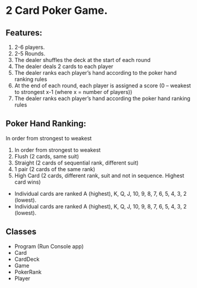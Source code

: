 # 2 Card Poker Game. 

## Features:
1. 2-6 players.
2. 2-5 Rounds.
3. The dealer shuffles the deck at the start of each round
4. The dealer deals 2 cards to each player
5. The dealer ranks each player’s hand according to the poker hand ranking rules
6. At the end of each round, each player is assigned a score (0 – weakest to strongest x-1 (where x = number of players))
7. The dealer ranks each player’s hand according the poker hand ranking rules

## Poker Hand Ranking:
In order from strongest to weakest

1. In order from strongest to weakest
2. Flush (2 cards, same suit)
3. Straight (2 cards of sequential rank, different suit)
4. 1 pair (2 cards of the same rank)
5. High Card (2 cards, different rank, suit and not in sequence. Highest card wins)

* Individual cards are ranked A (highest), K, Q, J, 10, 9, 8, 7, 6, 5, 4, 3, 2 (lowest). 
* Individual cards are ranked A (highest), K, Q, J, 10, 9, 8, 7, 6, 5, 4, 3, 2 (lowest). 

## Classes

* Program (Run Console app)
* Card
* CardDeck
* Game
* PokerRank
* Player




